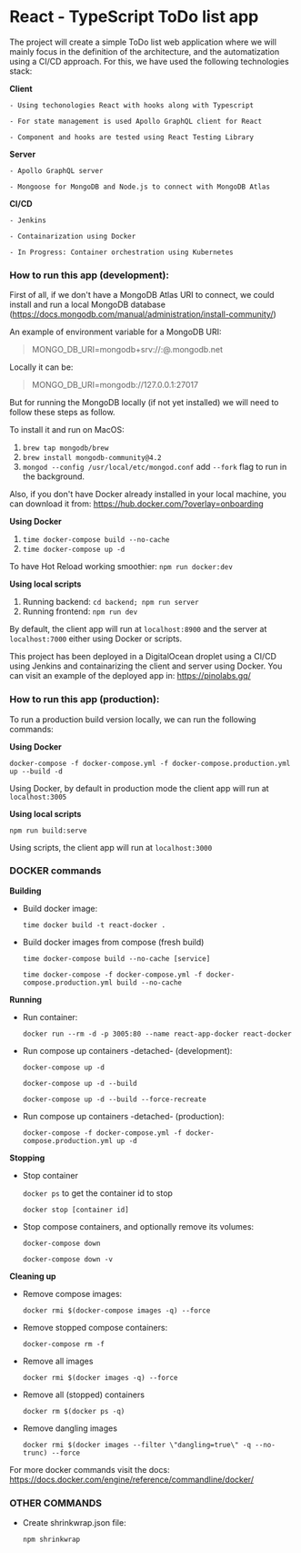 # React - TypeScript ToDo list app

The project will create a simple ToDo list web application where we will mainly focus in the definition of the architecture, and the automatization using a CI/CD approach. For this, we have used the following technologies stack:

**Client**

    - Using techonologies React with hooks along with Typescript

    - For state management is used Apollo GraphQL client for React

    - Component and hooks are tested using React Testing Library

**Server**

    - Apollo GraphQL server

    - Mongoose for MongoDB and Node.js to connect with MongoDB Atlas

**CI/CD**

    - Jenkins

    - Containarization using Docker

    - In Progress: Container orchestration using Kubernetes

### How to run this app (development):

First of all, if we don't have a MongoDB Atlas URI to connect, we could install and run a local MongoDB database (https://docs.mongodb.com/manual/administration/install-community/)

An example of environment variable for a MongoDB URI:

> MONGO_DB_URI=mongodb+srv://<dbuser>:<dbpassword>@<mongodb-atlas-cluster-name>.mongodb.net

Locally it can be:

> MONGO_DB_URI=mongodb://127.0.0.1:27017

But for running the MongoDB locally (if not yet installed) we will need to follow these steps as follow.

To install it and run on MacOS:

1. `brew tap mongodb/brew`
2. `brew install mongodb-community@4.2`
3. `mongod --config /usr/local/etc/mongod.conf` add `--fork` flag to run in the background.

Also, if you don't have Docker already installed in your local machine, you can download it from: https://hub.docker.com/?overlay=onboarding

**Using Docker**

1. `time docker-compose build --no-cache`
2. `time docker-compose up -d`

To have Hot Reload working smoothier: `npm run docker:dev`

**Using local scripts**

1. Running backend: `cd backend; npm run server`
2. Running frontend: `npm run dev`

By default, the client app will run at `localhost:8900` and the server at `localhost:7000` either using Docker or scripts.

This project has been deployed in a DigitalOcean droplet using a CI/CD using Jenkins and containarizing the client and server using Docker. You can visit an example of the deployed app in: https://pinolabs.gq/

### How to run this app (production):

To run a production build version locally, we can run the following commands:

**Using Docker**

`docker-compose -f docker-compose.yml -f docker-compose.production.yml up --build -d`

Using Docker, by default in production mode the client app will run at `localhost:3005`

**Using local scripts**

`npm run build:serve`

Using scripts, the client app will run at `localhost:3000`

### DOCKER commands

**Building**

-   Build docker image:

    `time docker build -t react-docker .`

-   Build docker images from compose (fresh build)

    `time docker-compose build --no-cache [service]`

    <!-- To run producion build pass compose files -->

    `time docker-compose -f docker-compose.yml -f docker-compose.production.yml build --no-cache`

**Running**

-   Run container:

    `docker run --rm -d -p 3005:80 --name react-app-docker react-docker`

-   Run compose up containers -detached- (development):

    `docker-compose up -d`

    <!-- In case of build images and then up compose -->

    `docker-compose up -d --build`

    <!-- In case of build images, recreate containers and then up compose -->

    `docker-compose up -d --build --force-recreate`

-   Run compose up containers -detached- (production):

    `docker-compose -f docker-compose.yml -f docker-compose.production.yml up -d`

**Stopping**

-   Stop container

    `docker ps` to get the container id to stop

    `docker stop [container id]`

-   Stop compose containers, and optionally remove its volumes:

    `docker-compose down`

    `docker-compose down -v`

**Cleaning up**

-   Remove compose images:

    `docker rmi $(docker-compose images -q) --force`

-   Remove stopped compose containers:

    `docker-compose rm -f`

*   Remove all images

    `docker rmi $(docker images -q) --force`

*   Remove all (stopped) containers

    `docker rm $(docker ps -q)`

*   Remove dangling images

    `docker rmi $(docker images --filter \"dangling=true\" -q --no-trunc) --force`

For more docker commands visit the docs: https://docs.docker.com/engine/reference/commandline/docker/

### OTHER COMMANDS

-   Create shrinkwrap.json file:

    `npm shrinkwrap`
